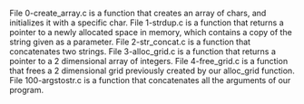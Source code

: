 File 0-create_array.c is a function that creates an array of chars, and initializes it with a specific char.
File 1-strdup.c is a function that returns a pointer to a newly allocated space in memory, which contains a copy of the string given as a parameter.
File 2-str_concat.c is a function that concatenates two strings.
File 3-alloc_grid.c is a function that returns a pointer to a 2 dimensional array of integers.
File 4-free_grid.c is a function that frees a 2 dimensional grid previously created by our alloc_grid function.
File 100-argstostr.c is a function that concatenates all the arguments of our program.  